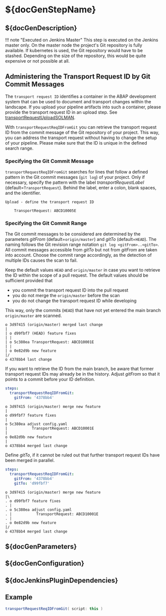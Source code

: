 # ${docGenStepName}

## ${docGenDescription}

!!! note "Executed on Jenkins Master"
    This step is executed on the Jenkins master only. On the master node the project's Git repository is fully available. If kubernetes is used, the Git repository would have to be stashed. Depending on the size of the repository, this would be quite expensive or not possible at all.

## Administering the Transport Request ID by Git Commit Messages

The `transport request ID` identifies a container in the ABAP development system that can be used to document and transport changes within the landscape.
If you upload your pipeline artifacts into such a container, please provide the transport request ID in an upload step.
See [transportRequestUploadSOLMAN](transportRequestUploadSOLMAN.md).

With `transportRequestReqIDFromGit`  you can retrieve the transport request ID from the commit message of the Git repository of your project. This way, you can address the transport request without having to change the setup of your pipeline.
Please make sure that the ID is unique in the defined search range.

### Specifying the Git Commit Message

`transportRequestReqIDFromGit` searches for lines that follow a defined pattern in the Git commit messages (`git log`) of your project.
Only if necessary, specify the pattern with the label _transportRequestLabel_ (default=`TransportRequest`).
Behind the label, enter a colon, blank spaces, and the identifier.

```
Upload - define the transport request ID

    TransportRequest: ABCD10005E
```

### Specifying the Git Commit Range

The Git commit messages to be considered are determined by the parameters _gitFrom_ (default=`origin/master`) and _gitTo_ (default=`HEAD`).
The naming follows the Git revision range notation `git log <gitFrom>..<gitTo>`.
All commit messages accessible from _gitTo_ but not from _gitFrom_ are taken into account.
Choose the commit range accordingly, as the detection of multiple IDs causes the scan to fail.

Keep the default values `HEAD` and `origin/master` in case you want to retrieve the ID within the scope of a pull request.
The default values should be sufficient provided that

* you commit the transport request ID into the pull request
* you do not merge the `origin/master` before the scan
* you do not change the transport request ID while developing

This way, only the commits (`HEAD`) that have not yet entered the main branch `origin/master` are scanned.

```
o 3d97415 (origin/master) merged last change
|
| o d99fbf7 (HEAD) feature fixes
| |
| o 5c380ea TransportRequest: ABCD10001E
| |
| o 0e82d9b new feature
|/
o 4378bb4 last change
```

If you want to retrieve the ID from the main branch, be aware that former transport request IDs may already be in the history.
Adjust _gitFrom_ so that it points to a commit before your ID definition.

```yaml
steps:
  transportRequestReqIDFromGit:
    gitFrom: '4378bb4'
```

```
o 3d97415 (origin/master) merge new feature
|
o d99fbf7 feature fixes
|
o 5c380ea adjust config.yaml
|           TransportRequest: ABCD10001E
|
o 0e82d9b new feature
|
o 4378bb4 merged last change
```

Define _gitTo_, if it cannot be ruled out that further transport request IDs have been merged in parallel.

```yaml
steps:
  transportRequestReqIDFromGit:
    gitFrom: '4378bb4'
    gitTo: 'd99fbf7'
```

```
o 3d97415 (origin/master) merge new feature
|\
. o d99fbf7 feature fixes
. |
. o 5c380ea adjust config.yaml
. |           TransportRequest: ABCD10001E
. |
. o 0e82d9b new feature
|/
o 4378bb4 merged last change
```

## ${docGenParameters}

## ${docGenConfiguration}

## ${docJenkinsPluginDependencies}

## Example

```groovy
transportRequestReqIDFromGit( script: this )
```
